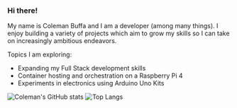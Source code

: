 ### Hi there!

My name is Coleman Buffa and I am a developer (among many things). I enjoy building a variety of projects which aim to grow my skills so I can take on increasingly ambitious endeavors.

Topics I am exploring:
* Expanding my Full Stack development skills
* Container hosting and orchestration on a Raspberry Pi 4
* Experiments in electronics using Arduino Uno Kits

![Coleman's GitHub stats](https://github-readme-stats.vercel.app/api?username=coleman-buffa&show_icons=true&theme=monokai)
![Top Langs](https://github-readme-stats.vercel.app/api/top-langs/?username=coleman-buffa&layout=compact&theme=monokai)
